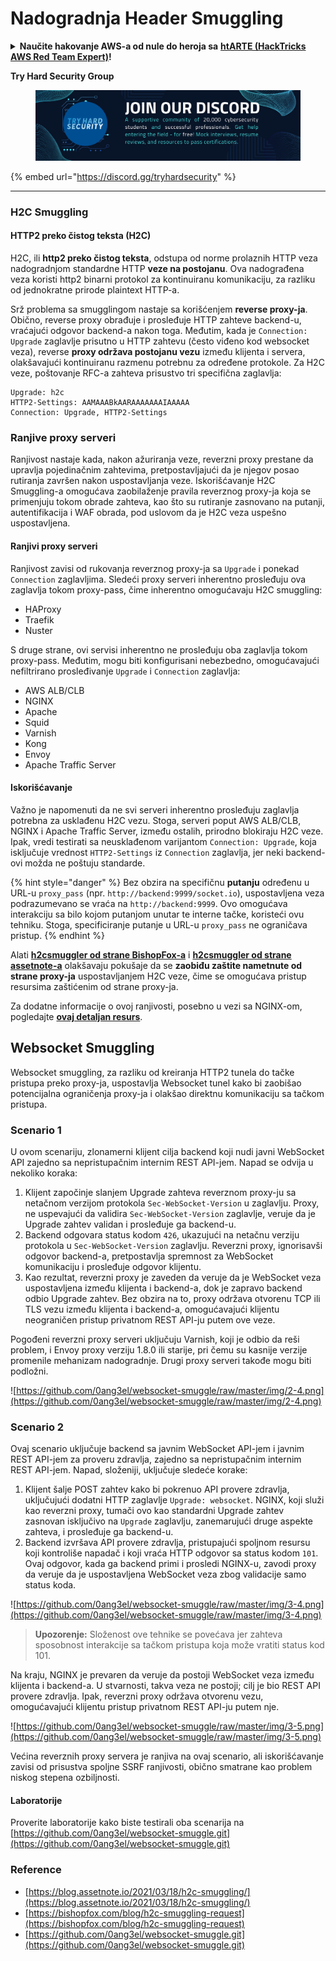 # Nadogradnja Header Smuggling

<details>

<summary><strong>Naučite hakovanje AWS-a od nule do heroja sa</strong> <a href="https://training.hacktricks.xyz/courses/arte"><strong>htARTE (HackTricks AWS Red Team Expert)</strong></a><strong>!</strong></summary>

Drugi načini podrške HackTricks-u:

* Ako želite da vidite svoju **kompaniju reklamiranu na HackTricks-u** ili da **preuzmete HackTricks u PDF formatu** proverite [**PLANOVE ZA PRIJAVU**](https://github.com/sponsors/carlospolop)!
* Nabavite [**zvanični PEASS & HackTricks swag**](https://peass.creator-spring.com)
* Otkrijte [**Porodicu PEASS**](https://opensea.io/collection/the-peass-family), našu kolekciju ekskluzivnih [**NFT-ova**](https://opensea.io/collection/the-peass-family)
* **Pridružite se** 💬 [**Discord grupi**](https://discord.gg/hRep4RUj7f) ili [**telegram grupi**](https://t.me/peass) ili nas **pratite** na **Twitteru** 🐦 [**@carlospolopm**](https://twitter.com/hacktricks\_live)**.**
* **Podelite svoje hakovanje trikove slanjem PR-ova na** [**HackTricks**](https://github.com/carlospolop/hacktricks) i [**HackTricks Cloud**](https://github.com/carlospolop/hacktricks-cloud) github repozitorijume.

</details>

**Try Hard Security Group**

<figure><img src="/.gitbook/assets/telegram-cloud-document-1-5159108904864449420.jpg" alt=""><figcaption></figcaption></figure>

{% embed url="https://discord.gg/tryhardsecurity" %}

***

### H2C Smuggling <a href="#http2-over-cleartext-h2c" id="http2-over-cleartext-h2c"></a>

#### HTTP2 preko čistog teksta (H2C) <a href="#http2-over-cleartext-h2c" id="http2-over-cleartext-h2c"></a>

H2C, ili **http2 preko čistog teksta**, odstupa od norme prolaznih HTTP veza nadogradnjom standardne HTTP **veze na postojanu**. Ova nadograđena veza koristi http2 binarni protokol za kontinuiranu komunikaciju, za razliku od jednokratne prirode plaintext HTTP-a.

Srž problema sa smugglingom nastaje sa korišćenjem **reverse proxy-ja**. Obično, reverse proxy obrađuje i prosleđuje HTTP zahteve backend-u, vraćajući odgovor backend-a nakon toga. Međutim, kada je `Connection: Upgrade` zaglavlje prisutno u HTTP zahtevu (često viđeno kod websocket veza), reverse **proxy održava postojanu vezu** između klijenta i servera, olakšavajući kontinuiranu razmenu potrebnu za određene protokole. Za H2C veze, poštovanje RFC-a zahteva prisustvo tri specifična zaglavlja:
```
Upgrade: h2c
HTTP2-Settings: AAMAAABkAARAAAAAAAIAAAAA
Connection: Upgrade, HTTP2-Settings
```
### Ranjive proxy serveri <a href="#exploitation" id="exploitation"></a>

Ranjivost nastaje kada, nakon ažuriranja veze, reverzni proxy prestane da upravlja pojedinačnim zahtevima, pretpostavljajući da je njegov posao rutiranja završen nakon uspostavljanja veze. Iskorišćavanje H2C Smuggling-a omogućava zaobilaženje pravila reverznog proxy-ja koja se primenjuju tokom obrade zahteva, kao što su rutiranje zasnovano na putanji, autentifikacija i WAF obrada, pod uslovom da je H2C veza uspešno uspostavljena.

#### Ranjivi proxy serveri <a href="#exploitation" id="exploitation"></a>

Ranjivost zavisi od rukovanja reverznog proxy-ja sa `Upgrade` i ponekad `Connection` zaglavljima. Sledeći proxy serveri inherentno prosleđuju ova zaglavlja tokom proxy-pass, čime inherentno omogućavaju H2C smuggling:

* HAProxy
* Traefik
* Nuster

S druge strane, ovi servisi inherentno ne prosleđuju oba zaglavlja tokom proxy-pass. Međutim, mogu biti konfigurisani nebezbedno, omogućavajući nefiltrirano prosleđivanje `Upgrade` i `Connection` zaglavlja:

* AWS ALB/CLB
* NGINX
* Apache
* Squid
* Varnish
* Kong
* Envoy
* Apache Traffic Server

#### Iskorišćavanje <a href="#exploitation" id="exploitation"></a>

Važno je napomenuti da ne svi serveri inherentno prosleđuju zaglavlja potrebna za usklađenu H2C vezu. Stoga, serveri poput AWS ALB/CLB, NGINX i Apache Traffic Server, između ostalih, prirodno blokiraju H2C veze. Ipak, vredi testirati sa neusklađenom varijantom `Connection: Upgrade`, koja isključuje vrednost `HTTP2-Settings` iz `Connection` zaglavlja, jer neki backend-ovi možda ne poštuju standarde.

{% hint style="danger" %}
Bez obzira na specifičnu **putanju** određenu u URL-u `proxy_pass` (npr. `http://backend:9999/socket.io`), uspostavljena veza podrazumevano se vraća na `http://backend:9999`. Ovo omogućava interakciju sa bilo kojom putanjom unutar te interne tačke, koristeći ovu tehniku. Stoga, specificiranje putanje u URL-u `proxy_pass` ne ograničava pristup.
{% endhint %}

Alati [**h2csmuggler od strane BishopFox-a**](https://github.com/BishopFox/h2csmuggler) i [**h2csmuggler od strane assetnote-a**](https://github.com/assetnote/h2csmuggler) olakšavaju pokušaje da se **zaobiđu zaštite nametnute od strane proxy-ja** uspostavljanjem H2C veze, čime se omogućava pristup resursima zaštićenim od strane proxy-ja.

Za dodatne informacije o ovoj ranjivosti, posebno u vezi sa NGINX-om, pogledajte [**ovaj detaljan resurs**](../network-services-pentesting/pentesting-web/nginx.md#proxy\_set\_header-upgrade-and-connection).

## Websocket Smuggling

Websocket smuggling, za razliku od kreiranja HTTP2 tunela do tačke pristupa preko proxy-ja, uspostavlja Websocket tunel kako bi zaobišao potencijalna ograničenja proxy-ja i olakšao direktnu komunikaciju sa tačkom pristupa.

### Scenario 1

U ovom scenariju, zlonamerni klijent cilja backend koji nudi javni WebSocket API zajedno sa nepristupačnim internim REST API-jem. Napad se odvija u nekoliko koraka:

1. Klijent započinje slanjem Upgrade zahteva reverznom proxy-ju sa netačnom verzijom protokola `Sec-WebSocket-Version` u zaglavlju. Proxy, ne uspevajući da validira `Sec-WebSocket-Version` zaglavlje, veruje da je Upgrade zahtev validan i prosleđuje ga backend-u.
2. Backend odgovara status kodom `426`, ukazujući na netačnu verziju protokola u `Sec-WebSocket-Version` zaglavlju. Reverzni proxy, ignorisavši odgovor backend-a, pretpostavlja spremnost za WebSocket komunikaciju i prosleđuje odgovor klijentu.
3. Kao rezultat, reverzni proxy je zaveden da veruje da je WebSocket veza uspostavljena između klijenta i backend-a, dok je zapravo backend odbio Upgrade zahtev. Bez obzira na to, proxy održava otvorenu TCP ili TLS vezu između klijenta i backend-a, omogućavajući klijentu neograničen pristup privatnom REST API-ju putem ove veze.

Pogođeni reverzni proxy serveri uključuju Varnish, koji je odbio da reši problem, i Envoy proxy verziju 1.8.0 ili starije, pri čemu su kasnije verzije promenile mehanizam nadogradnje. Drugi proxy serveri takođe mogu biti podložni.

![https://github.com/0ang3el/websocket-smuggle/raw/master/img/2-4.png](https://github.com/0ang3el/websocket-smuggle/raw/master/img/2-4.png)

### Scenario 2

Ovaj scenario uključuje backend sa javnim WebSocket API-jem i javnim REST API-jem za proveru zdravlja, zajedno sa nepristupačnim internim REST API-jem. Napad, složeniji, uključuje sledeće korake:

1. Klijent šalje POST zahtev kako bi pokrenuo API provere zdravlja, uključujući dodatni HTTP zaglavlje `Upgrade: websocket`. NGINX, koji služi kao reverzni proxy, tumači ovo kao standardni Upgrade zahtev zasnovan isključivo na `Upgrade` zaglavlju, zanemarujući druge aspekte zahteva, i prosleđuje ga backend-u.
2. Backend izvršava API provere zdravlja, pristupajući spoljnom resursu koji kontroliše napadač i koji vraća HTTP odgovor sa status kodom `101`. Ovaj odgovor, kada ga backend primi i prosledi NGINX-u, zavodi proxy da veruje da je uspostavljena WebSocket veza zbog validacije samo status koda.

![https://github.com/0ang3el/websocket-smuggle/raw/master/img/3-4.png](https://github.com/0ang3el/websocket-smuggle/raw/master/img/3-4.png)

> **Upozorenje:** Složenost ove tehnike se povećava jer zahteva sposobnost interakcije sa tačkom pristupa koja može vratiti status kod 101.

Na kraju, NGINX je prevaren da veruje da postoji WebSocket veza između klijenta i backend-a. U stvarnosti, takva veza ne postoji; cilj je bio REST API provere zdravlja. Ipak, reverzni proxy održava otvorenu vezu, omogućavajući klijentu pristup privatnom REST API-ju putem nje.

![https://github.com/0ang3el/websocket-smuggle/raw/master/img/3-5.png](https://github.com/0ang3el/websocket-smuggle/raw/master/img/3-5.png)

Većina reverznih proxy servera je ranjiva na ovaj scenario, ali iskorišćavanje zavisi od prisustva spoljne SSRF ranjivosti, obično smatrane kao problem niskog stepena ozbiljnosti.

#### Laboratorije

Proverite laboratorije kako biste testirali oba scenarija na [https://github.com/0ang3el/websocket-smuggle.git](https://github.com/0ang3el/websocket-smuggle.git)

### Reference

* [https://blog.assetnote.io/2021/03/18/h2c-smuggling/](https://blog.assetnote.io/2021/03/18/h2c-smuggling/)
* [https://bishopfox.com/blog/h2c-smuggling-request](https://bishopfox.com/blog/h2c-smuggling-request)
* [https://github.com/0ang3el/websocket-smuggle.git](https://github.com/0ang3el/websocket-smuggle.git)
